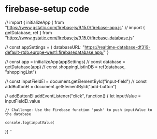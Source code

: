 # firebase-setup code
// import { initializeApp } from "https://www.gstatic.com/firebasejs/9.15.0/firebase-app.js"
// import { getDatabase, ref } from "https://www.gstatic.com/firebasejs/9.15.0/firebase-database.js"

// const appSettings = {
    databaseURL: "https://realtime-database-df319-default-rtdb.europe-west1.firebasedatabase.app/"
}

// const app = initializeApp(appSettings)
// const database = getDatabase(app)
// const shoppingListInDB = ref(database, "shoppingList")

// const inputFieldEl = document.getElementById("input-field")
// const addButtonEl = document.getElementById("add-button")

// addButtonEl.addEventListener("click", function() {
    let inputValue = inputFieldEl.value
    
    // Challenge: Use the Firebase function 'push' to push inputValue to the database
    
    console.log(inputValue)
})
``
